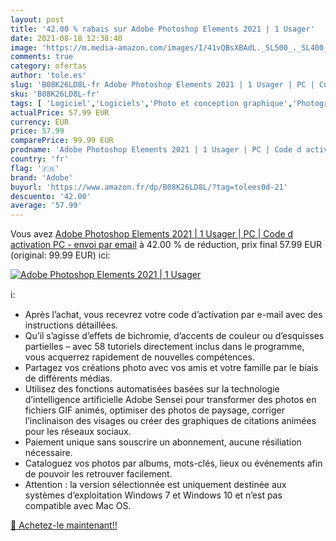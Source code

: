 ```yaml
---
layout: post
title: '42.00 % rabais sur Adobe Photoshop Elements 2021 | 1 Usager'
date: 2021-08-18 12:38:40
image: 'https://m.media-amazon.com/images/I/41vQBsXBAdL._SL500_._SL400_.jpg'
comments: true
category: ofertas
author: 'tole.es'
slug: 'B08K26LD8L-fr Adobe Photoshop Elements 2021 | 1 Usager | PC | Code d...'
sku: 'B08K26LD8L-fr'
tags: [ 'Logiciel','Logiciels','Photo et conception graphique','Photographie','adobe', ]
actualPrice: 57.99 EUR
currency: EUR
price: 57.99
comparePrice: 99.99 EUR
prodname: 'Adobe Photoshop Elements 2021 | 1 Usager | PC | Code d activation PC - envoi par email'
country: 'fr'
flag: '🇫🇷'
brand: 'Adobe'
buyurl: 'https://www.amazon.fr/dp/B08K26LD8L/?tag=tolees0d-21'
descuento: '42.00'
average: '57.99'
---
```


Vous avez [Adobe Photoshop Elements 2021 | 1 Usager | PC | Code d activation PC - envoi par email](https://www.amazon.fr/dp/B08K26LD8L/?tag=tolees0d-21)  à  42.00 % de réduction, prix final  57.99 EUR (original: 99.99 EUR) ici:

[![Adobe Photoshop Elements 2021 | 1 Usager](https://m.media-amazon.com/images/I/41vQBsXBAdL._SL500_._SL400_.jpg)](https://www.amazon.fr/dp/B08K26LD8L/?tag=tolees0d-21)

ℹ️:

- Après l’achat, vous recevrez votre code d’activation par e-mail avec des instructions détaillées.
- Qu’il s’agisse d’effets de bichromie, d’accents de couleur ou d’esquisses partielles – avec 58 tutoriels directement inclus dans le programme, vous acquerrez rapidement de nouvelles compétences.
- Partagez vos créations photo avec vos amis et votre famille par le biais de différents médias.
- Utilisez des fonctions automatisées basées sur la technologie d’intelligence artificielle Adobe Sensei pour transformer des photos en fichiers GIF animés, optimiser des photos de paysage, corriger l’inclinaison des visages ou créer des graphiques de citations animées pour les réseaux sociaux.
- Paiement unique sans souscrire un abonnement, aucune résiliation nécessaire.
- Cataloguez vos photos par albums, mots-clés, lieux ou événements afin de pouvoir les retrouver facilement.
- Attention : la version sélectionnée est uniquement destinée aux systèmes d’exploitation Windows 7 et Windows 10 et n’est pas compatible avec Mac OS.

[🛒 Achetez-le maintenant!!](https://www.amazon.fr/dp/B08K26LD8L/?tag=tolees0d-21)
